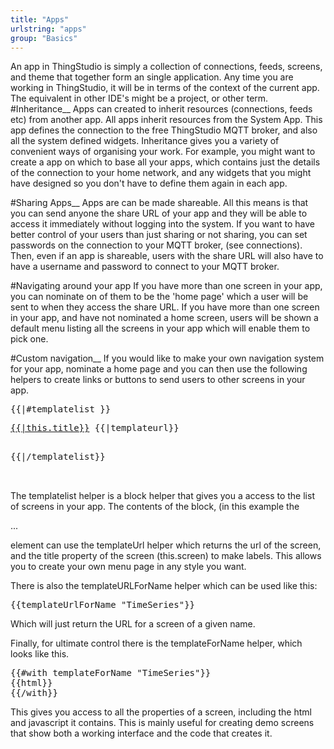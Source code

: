 ```yaml
---
title: "Apps"
urlstring: "apps"
group: "Basics"
---
```





An app in ThingStudio is  simply a collection of connections, feeds, screens, and theme that together form an single application.
Any time you are working in ThingStudio, it will be in terms of the context of the current app. The equivalent in other IDE's might
be a project, or other term. 
#Inheritance__
Apps can created to inherit resources (connections, feeds etc) from another app.  All apps inherit resources from the System App.
This app defines the connection to the free ThingStudio MQTT broker, and also all the system defined widgets.
Inheritance gives you a variety of convenient ways of organising your work.
For example, you might want to create a app on which to base all your apps, which contains just the details of the connection to your home network, and
any widgets that you might have designed so you don't have to define them again in each app.

#Sharing Apps__
Apps are can be made shareable. All this means is that you can send anyone the share URL of your app and they will be able to access it immediately without logging into the system. If you want to have better control of your users than just sharing or not sharing, you can set passwords on the connection to your MQTT broker, (see connections). Then, even if an app is shareable, users with the share URL will also have to have a username and password to connect to your MQTT broker.

#Navigating around your app
If you have more than one screen in your app, you can nominate on of them to be the 'home page' which a user will be sent to when they access the share URL.
If you have more than one screen in your app, and have not nominated a home screen, users will be shown a default menu listing all the screens in your app which will enable them to pick one.

#Custom navigation__
If you would like to make your own navigation system for your app, nominate a home page and you can then use the following helpers to create links or buttons to send users to other screens in your app.
<pre>
{{|#templatelist }}
<p><a href="{{|templateUrl}}">{{|this.title}}</a> {{|templateurl}}</p>
{{|/templatelist}}


</pre>

The  templatelist helper is a block helper that gives you a access to the list of screens in your app. The contents of the block, (in this example  the <p>...</p> element can use the templateUrl helper which returns the url of the screen, and the title property of the screen (this.screen) to make labels. This allows you to create your own menu page in any style you want.

There is also the templateURLForName helper which can be used like this:
<pre>
{{templateUrlForName "TimeSeries"}}
</pre>
Which will just return the URL for a screen of a given name.

Finally, for ultimate control there is the templateForName helper, which looks like this.
<pre>
{{#with templateForName "TimeSeries"}}
{{html}}
{{/with}}
</pre>
This gives you access to all the properties of a screen, including the html and javascript it contains.
This is mainly useful for creating demo screens that show both a working interface and the code that
creates it.